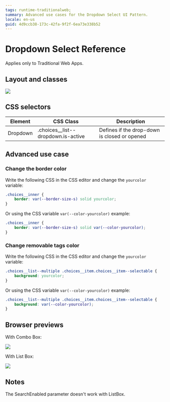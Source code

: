 ```yaml
---
tags: runtime-traditionalweb;
summary: Advanced use cases for the Dropdown Select UI Pattern.
locale: en-us
guid: 4d9ccb38-173c-42fa-9f2f-6ea73e338b52
---
```


# Dropdown Select Reference

<div class="info" markdown="1">

Applies only to Traditional Web Apps.

</div>

## Layout and classes

![](<images/dropdownselect-3-diag.png>)

## CSS selectors

| **Element** |  **CSS Class** |  **Description**  |
| ---|---|---  
| Dropdown |  .choices__list--dropdown.is-active |  Defines if the drop-down is closed or opened  |

## Advanced use case

### Change the border color

Write the following CSS in the CSS editor and change the `yourcolor` variable:

```css
.choices__inner {
    border: var(--border-size-s) solid yourcolor;
}
```

Or using the CSS variable `var(--color-yourcolor)` example:

```css
.choices__inner {
    border: var(--border-size-s) solid var(--color-yourcolor);
}
```

### Change removable tags color

Write the following CSS in the CSS editor and change the `yourcolor` variable:

```css
.choices__list--multiple .choices__item.choices__item--selectable {
    background: yourcolor;
}
```

Or using the CSS variable `var(--color-yourcolor)` example:

```css
.choices__list--multiple .choices__item.choices__item--selectable {
    background: var(--color-yourcolor);
}
```

## Browser previews

With Combo Box:

![](<images/dropdownselect-4-ss.gif?width=600>)

With List Box:

![](<images/dropdownselect-2-ss.gif?width=600>)

## Notes

The SearchEnabled parameter doesn't work with ListBox.
